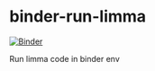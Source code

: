 # binder-run-limma

[![Binder](https://mybinder.org/badge_logo.svg)](https://mybinder.org/v2/gh/jdblischak/binder-run-limma/main?urlpath=rstudio)

Run limma code in binder env
